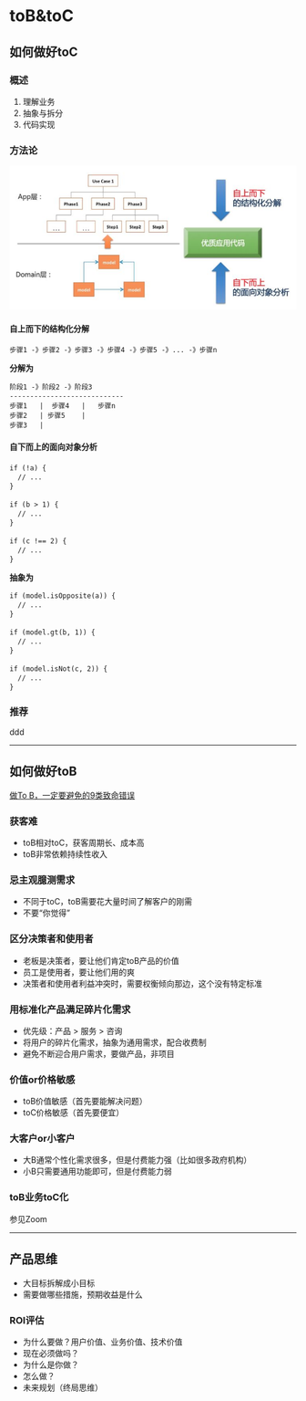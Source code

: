 # toB&toC

## 如何做好toC

### 概述
1. 理解业务
2. 抽象与拆分
3. 代码实现

### 方法论
![写业务代码的方法论](写业务代码的方法论.jpg)

#### 自上而下的结构化分解
```
步骤1 -》步骤2 -》步骤3 -》步骤4 -》步骤5 -》... -》步骤n
```

**分解为**

```
阶段1 -》阶段2 -》阶段3
----------------------------
步骤1   |  步骤4   |   步骤n
步骤2   | 步骤5    |
步骤3   |
```

#### 自下而上的面向对象分析
```
if (!a) {
  // ...
}

if (b > 1) {
  // ...
}

if (c !== 2) {
  // ...
}
```

**抽象为**

```
if (model.isOpposite(a)) {
  // ...
}

if (model.gt(b, 1)) {
  // ...
}

if (model.isNot(c, 2)) {
  // ...
}
```

### 推荐
ddd

---

## 如何做好toB
[做To B，一定要避免的9类致命错误](https://mp.weixin.qq.com/s/G2BRzDjR4rpUkyyxR-hcRw)

### 获客难
- toB相对toC，获客周期长、成本高
- toB非常依赖持续性收入

### 忌主观臆测需求
- 不同于toC，toB需要花大量时间了解客户的刚需
- 不要“你觉得”

### 区分决策者和使用者
- 老板是决策者，要让他们肯定toB产品的价值
- 员工是使用者，要让他们用的爽
- 决策者和使用者利益冲突时，需要权衡倾向那边，这个没有特定标准

### 用标准化产品满足碎片化需求
- 优先级：产品 > 服务 > 咨询
- 将用户的碎片化需求，抽象为通用需求，配合收费制
- 避免不断迎合用户需求，要做产品，非项目

### 价值or价格敏感
- toB价值敏感（首先要能解决问题）
- toC价格敏感（首先要便宜）

### 大客户or小客户
- 大B通常个性化需求很多，但是付费能力强（比如很多政府机构）
- 小B只需要通用功能即可，但是付费能力弱

### toB业务toC化
参见Zoom

---

## 产品思维

- 大目标拆解成小目标
- 需要做哪些措施，预期收益是什么

### ROI评估
- 为什么要做？用户价值、业务价值、技术价值
- 现在必须做吗？
- 为什么是你做？
- 怎么做？
- 未来规划（终局思维）
